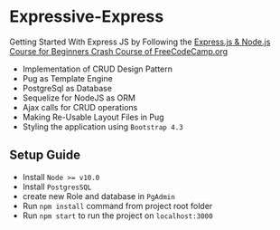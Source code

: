 # Expressive-Express
Getting Started With Express JS by Following the [Express.js & Node.js Course for Beginners Crash Course of FreeCodeCamp.org](https://youtu.be/G8uL0lFFoN0)
- Implementation of CRUD Design Pattern
- Pug as Template Engine
- PostgreSql as Database
- Sequelize for NodeJS as ORM
- Ajax calls for CRUD operations
- Making Re-Usable Layout Files in Pug
- Styling the application using ``Bootstrap 4.3``

## Setup Guide
- Install ``Node >= v10.0``
- Install ``PostgresSQL``
- create new Role and database in ``PgAdmin``
- Run ``npm install`` command from project root folder
- Run ``npm start`` to run the project on ``localhost:3000``
